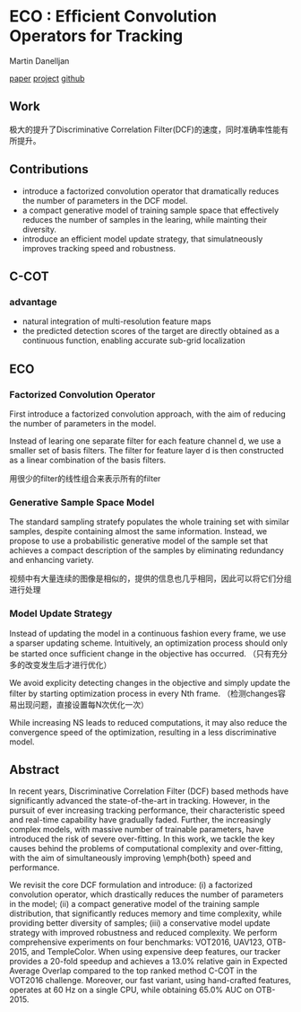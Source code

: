 ECO : Efﬁcient Convolution Operators for Tracking
=============================================
Martin Danelljan

[paper](https://arxiv.org/pdf/1611.09224.pdf) [project](http://www.cvl.isy.liu.se/research/objrec/visualtracking/ecotrack/index.html) [github](https://github.com/martin-danelljan/ECO)


Work
-----------------------
极大的提升了Discriminative Correlation Filter(DCF)的速度，同时准确率性能有所提升。

Contributions
---------------------------------------------
* introduce a factorized convolution operator that dramatically reduces the number of parameters in the DCF model.
* a compact generative model of training sample space that effectively reduces the number of samples in the learing, while mainting their diversity.
* introduce an efficient model update strategy, that simulatneously improves tracking speed and robustness.

C-COT
------------------------------------------------
### advantage
* natural integration of multi-resolution feature maps
* the predicted detection scores of the target are directly obtained as a continuous function, enabling accurate sub-grid localization

ECO
-----------------------------------------
### Factorized Convolution Operator
First introduce a factorized convolution approach, with the aim of reducing the number of parameters in the model.

Instead of learing one separate filter for each feature channel d, we use a smaller set of basis filters. The filter for feature layer d is then constructed as a linear combination of the basis filters.

用很少的filter的线性组合来表示所有的filter

### Generative Sample Space Model
The standard sampling stratefy populates the whole training set with similar samples, despite containing almost the same information. Instead, we  propose to use a probabilistic generative model of the sample set that achieves a compact description of the samples by eliminating redundancy and enhancing variety.

视频中有大量连续的图像是相似的，提供的信息也几乎相同，因此可以将它们分组进行处理

### Model Update Strategy
Instead of updating the model in a continuous fashion every frame, we use a sparser updating scheme. Intuitively, an optimization process should only be started once sufﬁcient change in the objective has occurred. （只有充分多的改变发生后才进行优化）

We avoid explicity detecting changes in the objective and simply update the filter by starting optimization process in every Nth frame. （检测changes容易出现问题，直接设置每N次优化一次）

While increasing NS leads to reduced computations, it may also reduce the convergence speed of the optimization, resulting in a less discriminative model.

Abstract
----------------------------
In recent years, Discriminative Correlation Filter (DCF) based methods have significantly advanced the state-of-the-art in tracking. However, in the pursuit of ever increasing tracking performance, their characteristic speed and real-time capability have gradually faded. Further, the increasingly complex models, with massive number of trainable parameters, have introduced the risk of severe over-fitting. In this work, we tackle the key causes behind the problems of computational complexity and over-fitting, with the aim of simultaneously improving \emph{both} speed and performance. 

We revisit the core DCF formulation and introduce: (i) a factorized convolution operator, which drastically reduces the number of parameters in the model; (ii) a compact generative model of the training sample distribution, that significantly reduces memory and time complexity, while providing better diversity of samples; (iii) a conservative model update strategy with improved robustness and reduced complexity. We perform comprehensive experiments on four benchmarks: VOT2016, UAV123, OTB-2015, and TempleColor. When using expensive deep features, our tracker provides a 20-fold speedup and achieves a 13.0% relative gain in Expected Average Overlap compared to the top ranked method C-COT in the VOT2016 challenge. Moreover, our fast variant, using hand-crafted features, operates at 60 Hz on a single CPU, while obtaining 65.0% AUC on OTB-2015. 